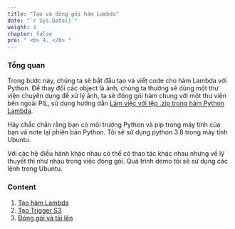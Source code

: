 ```yaml
---
title: "Tạo và đóng gói hàm Lambda"
date: "`r Sys.Date()`"
weight: 4
chapter: false
pre: " <b> 4. </b> "
---
```


### Tổng quan

Trong bước này, chúng ta sẽ bắt đầu tạo và viết code cho hàm Lambda với Python. Để thay đổi các object là ảnh, chúng ta thường sẽ dùng một thư viện chuyên dụng để xử lý ảnh, ta sẽ đóng gói hàm chung với một thư viện bên ngoài PIL, sử dụng hướng dẫn [Làm việc với tệp .zip trong hàm Python Lambda](https://docs.aws.amazon.com/lambda/latest/dg/python-package.html).

Hãy chắc chắn rằng bạn có môi trường Python và pip trong máy tính của bạn và note lại phiên bản Python. Tôi sẽ sử dụng python 3.8 trong máy tính Ubuntu.

Với các hệ điều hành khác nhau có thể có thao tác khác nhau nhưng về lý thuyết thì như nhau trong việc đóng gói. Quá trình demo tôi sẽ sử dụng các lệnh trong Ubuntu.

### Content

1. [Tạo hàm Lambda](4.1-createlambda)
2. [Tạo Trigger S3](4.2-createtrigger)
3. [Đóng gói và tải lên](4.3-packagelambda)
